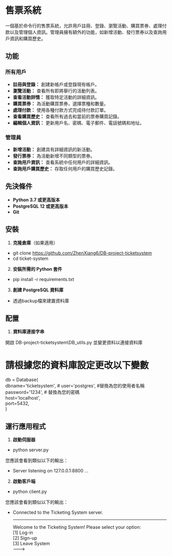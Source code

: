 # 售票系統

一個基於命令行的售票系統，允許用戶註冊、登錄、瀏覽活動、購買票券、處理付款以及管理個人資訊。管理員擁有額外的功能，如新增活動、發行票券以及查詢用戶資訊和購買歷史。

## 功能

### 所有用戶

- **註冊與登錄：** 創建新帳戶或登錄現有帳戶。
- **瀏覽活動：** 查看所有即將舉行的活動列表。
- **查看活動詳情：** 獲取特定活動的詳細資訊。
- **購買票券：** 為活動購買票券，選擇票種和數量。
- **處理付款：** 使用各種付款方式完成待付款訂單。
- **查看購買歷史：** 查看所有過去和當前的票券購買記錄。
- **編輯個人資訊：** 更新用戶名、密碼、電子郵件、電話號碼和地址。

### 管理員

- **新增活動：** 創建具有詳細資訊的新活動。
- **發行票券：** 為活動新增不同類型的票券。
- **查詢用戶資訊：** 查看系統中任何用戶的詳細資訊。
- **查詢用戶購買歷史：** 存取任何用戶的購買歷史記錄。

## 先決條件

- **Python 3.7 或更高版本**
- **PostgreSQL 12 或更高版本**
- **Git**

## 安裝

1. **克隆倉庫**（如果適用）

- git clone https://github.com/ZhenXiang6/DB-project-ticketsystem
- cd ticket-system

2. **安裝所需的 Python 套件**

- pip install -r requirements.txt

3. **創建 PostgreSQL 資料庫**

- 透過backup檔來建置資料庫

## 配置

1. **資料庫連接字串**

開啟 DB-project-ticketsystem\DB_utils.py 並變更資料以連接資料庫

# 請根據您的資料庫設定更改以下變數
db = Database(  
    dbname='ticketsystem',  #
    user='postgres',  #替換為您的使用者名稱
    password='1234',  # 替換為您的密碼  
    host='localhost',  
    port=5432,  
)

## 運行應用程式

1. **啟動伺服器**

- python server.py

您應該會看到類似以下的輸出：
- Server listening on 127.0.0.1:8800 ...

2. **啟動客戶端**

- python client.py
    
您應該會看到類似以下的輸出：
- Connected to the Ticketing System server.

   ----------------------------------------  
   Welcome to the Ticketing System! Please select your option:  
   [1] Log-in  
   [2] Sign-up  
   [3] Leave System  
   --->



